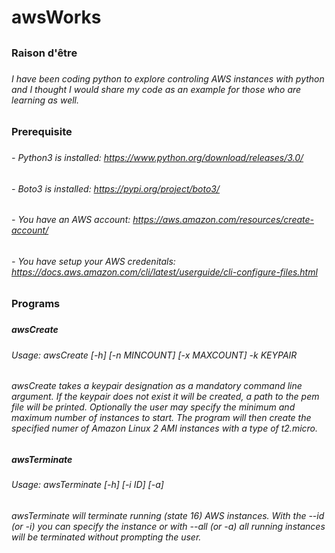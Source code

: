 # awsWorks
##
### Raison d'être 
###
###### I have been coding python to explore controling AWS instances with python and I thought I would share my code as an example for those who are learning as well. 
######
### Prerequisite
###
###### - Python3 is installed: https://www.python.org/download/releases/3.0/
###### - Boto3 is installed: https://pypi.org/project/boto3/
###### - You have an AWS account: https://aws.amazon.com/resources/create-account/
###### - You have setup your AWS credenitals: https://docs.aws.amazon.com/cli/latest/userguide/cli-configure-files.html 
######
### Programs
###
##### awsCreate
#####
###### Usage: awsCreate [-h] [-n MINCOUNT] [-x MAXCOUNT] -k KEYPAIR
######
###### awsCreate takes a keypair designation as a mandatory command line argument. If the keypair does not exist it will be created, a path to the pem file will be printed. Optionally the user may specify the minimum and maximum number of instances to start. The program will then create the specified numer of Amazon Linux 2 AMI instances with a type of t2.micro. 
#####
##### awsTerminate
#####
###### Usage: awsTerminate [-h] [-i ID] [-a]
######
###### awsTerminate will terminate running (state 16) AWS instances. With the --id (or -i) you can specify the instance or with --all (or -a) all running instances will be terminated without prompting the user.
